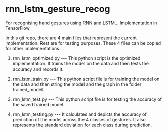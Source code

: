 # rnn_lstm_gesture_recog
For recognising hand gestures using RNN and LSTM... Implementation in TensorFlow

In this git repo, there are 4 main files that represent the current implementation. Rest are for testing purposes. 
These 4 files can be copied for other implementations.

1) rnn_lstm_optimized.py --- This python script is the optimized implementation. It trains the model on the data and then tests the accuracy and records it.

2) rnn_lstm_train.py --- This python script file is for training the model on the data and then string the model and the graph in the folder trained_model.

3) rnn_lstm_test.py --- This python script file is for testing the accuracy of the saved trained model.

4) rnn_lstm_testing.py --- It calculates and depicts the accuracy of prediction of the model across the 4 classes of gestures. It also represents the standard deviation for each class during prediction.
